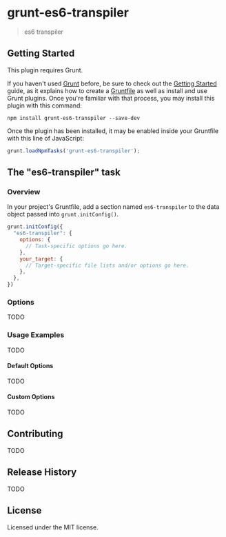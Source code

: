 # grunt-es6-transpiler

> es6 transpiler

## Getting Started
This plugin requires Grunt.

If you haven't used [Grunt](http://gruntjs.com/) before, be sure to check out the [Getting Started](http://gruntjs.com/getting-started) guide, as it explains how to create a [Gruntfile](http://gruntjs.com/sample-gruntfile) as well as install and use Grunt plugins. Once you're familiar with that process, you may install this plugin with this command:

```shell
npm install grunt-es6-transpiler --save-dev
```

Once the plugin has been installed, it may be enabled inside your Gruntfile with this line of JavaScript:

```js
grunt.loadNpmTasks('grunt-es6-transpiler');
```

## The "es6-transpiler" task

### Overview
In your project's Gruntfile, add a section named `es6-transpiler` to the data object passed into `grunt.initConfig()`.

```js
grunt.initConfig({
  "es6-transpiler": {
    options: {
      // Task-specific options go here.
    },
    your_target: {
      // Target-specific file lists and/or options go here.
    },
  },
})
```

### Options

TODO

### Usage Examples

TODO

#### Default Options

TODO

#### Custom Options

TODO

## Contributing

TODO

## Release History

TODO

## License
Licensed under the MIT license.
